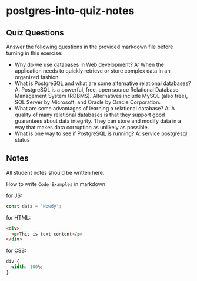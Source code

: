 # postgres-into-quiz-notes

## Quiz Questions

Answer the following questions in the provided markdown file before turning in this exercise:

- Why do we use databases in Web development?
  A: When the application needs to quickly retrieve or store complex data in an organized fashion.
- What is PostgreSQL and what are some alternative relational databases?
  A: PostgreSQL is a powerful, free, open source Relational Database Management System (RDBMS). Alternatives include MySQL (also free), SQL Server by Microsoft, and Oracle by Oracle Corporation.
- What are some advantages of learning a relational database?
  A: A quality of many relational databases is that they support good guarantees about data integrity. They can store and modify data in a way that makes data corruption as unlikely as possible.
- What is one way to see if PostgreSQL is running?
  A: service postgresql status

## Notes

All student notes should be written here.

How to write `Code Examples` in markdown

for JS:

```javascript
const data = 'Howdy';
```

for HTML:

```html
<div>
  <p>This is text content</p>
</div>
```

for CSS:

```css
div {
  width: 100%;
}
```
